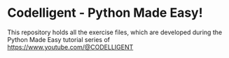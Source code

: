 # Codelligent - Python Made Easy!

This repository holds all the exercise files, which are developed during the Python Made Easy tutorial series of https://www.youtube.com/@CODELLIGENT
